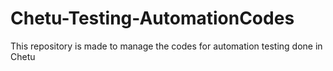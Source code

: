 # Chetu-Testing-AutomationCodes
This repository is made to manage the codes for automation testing done in Chetu
